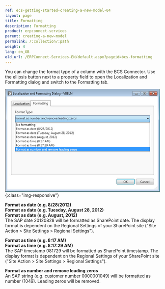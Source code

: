 ```yaml
---
ref: ecs-getting-started-creating-a-new-model-04
layout: page
title: Formatting
description: Formatting
product: erpconnect-services
parent: creating-a-new-model
permalink: /:collection/:path
weight: 4
lang: en_GB
old_url: /ERPConnect-Services-EN/default.aspx?pageid=bcs-formatting
---
```


You can change the format type of a column with the BCS Connector. Use the ellipsis button next to a property field to open the Localization and Formatting dialog and switch to the Formatting tab. 

![BCS-Formatting](/img/content/BCS-Formatting.png){:class="img-responsive"}

**Format as date (e.g. 8/28/2012)**<br>
**Format as date (e.g. Tuesday, August 28, 2012)**<br>
**Format as date (e.g.  August, 2012)**<br>
The SAP date 20120828 will be formatted as SharePoint date. The display format is dependent on the Regional Settings of your SharePoint site ("Site Action > Site Settings > Regional Settings"). 

**Format as time (e.g. 8:17 AM)**<br>
**Format as time (e.g. 8:17:29 AM)**<br>
The SAP timestamp 081729 will be formatted as SharePoint timestamp. The display format is dependent on the Regional Settings of your SharePoint site ("Site Action > Site Settings > Regional Settings"). 

**Format as number and remove leading zeros**<br>
An SAP string (e.g. customer number 0000001049) will be formatted as number (1049). Leading zeros will be removed. 